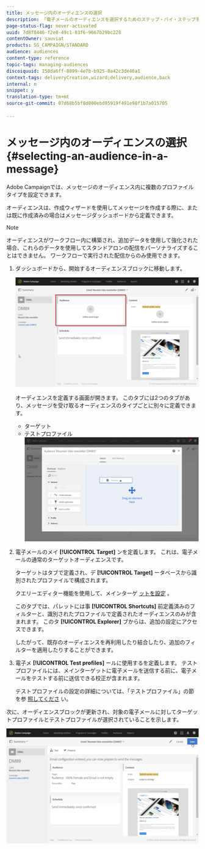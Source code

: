 ```yaml
---
title: メッセージ内のオーディエンスの選択
description: 「電子メールのオーディエンスを選択するためのステップ・バイ・ステップ手順：メインターゲットの訪問者数とテストプロファイル」
page-status-flag: never-activated
uuid: 7d8f8446-f2e0-49c1-83f6-9667b29bc228
contentOwner: sauviat
products: SG_CAMPAIGN/STANDARD
audience: audiences
content-type: reference
topic-tags: managing-audiences
discoiquuid: 158da6ff-8899-4e7b-b925-8a42c3de46a1
context-tags: deliveryCreation,wizard;delivery,audience,back
internal: n
snippet: y
translation-type: tm+mt
source-git-commit: 07d68b5bf8d800ebd95919f491e98f1b7a015705

---
```



# メッセージ内のオーディエンスの選択{#selecting-an-audience-in-a-message}

Adobe Campaignでは、メッセージのオーディエンス内に複数のプロファイルタイプを設定できます。

オーディエンスは、作成ウィザードを使用してメッセージを作成する際に、または既に作成済みの場合はメッセージダッシュボードから定義できます。

>[!NOTE]
>
>オーディエンスがワークフロー内に構築され、追加データを使用して強化された場合、これらのデータを使用してスタンドアロンの配信をパーソナライズすることはできません。 ワークフローで実行された配信からのみ使用できます。

1. ダッシュボードから、開始するオーディエンスブロックに移動します。

   ![](assets/delivery_audience_definition_1.png)

   オーディエンスを定義する画面が開きます。 このタブには2つのタブがあり、メッセージを受け取るオーディエンスのタイプごとに別々に定義できます。

   * ターゲット
   * テストプロファイル
   ![](assets/delivery_audience_definition_2.png)

1. 電子メールのメイ **[!UICONTROL Target]** ンを定義します。 これは、電子メールの通常のターゲットオーディエンスです。

   ターゲットはタブで定義され、デ **[!UICONTROL Target]** ータベースから識別されたプロファイルで構成されます。

   クエリーエディター機能を使用して、メインターゲ [ットを設定](../../automating/using/editing-queries.md#creating-queries) 。

   このタブでは、パレットには事 **[!UICONTROL Shortcuts]** 前定義済みのフィルターと、識別されたプロファイルで定義されたオーディエンスのみが含まれます。 このタ **[!UICONTROL Explorer]** ブからは、追加の設定にアクセスできます。

   したがって、既存のオーディエンスを再利用したり結合したり、追加のフィルターを適用したりすることができます。

1. 電子メ **[!UICONTROL Test profiles]** ールに使用するを定義します。 テストプロファイルには、メインターゲットに電子メールを送信する前に、電子メールをテストする前に送信できる校正が含まれます。

   テストプロファイルの設定の詳細については、「テストプロファイル」の節を参 [照してくださ](../../audiences/using/managing-test-profiles.md) い。

次に、オーディエンスブロックが更新され、対象の電子メールに対してターゲットプロファイルとテストプロファイルが選択されていることを示します。

![](assets/delivery_audience_definition_3.png)

